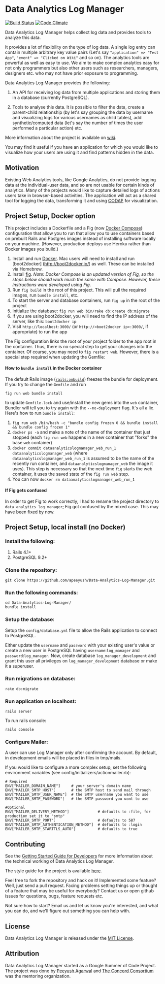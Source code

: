 Data Analytics Log Manager
========

[![Build Status](https://travis-ci.org/apeeyush/Data-Analytics-Log-Manager.svg?branch=master)](https://travis-ci.org/apeeyush/Data-Analytics-Log-Manager)
[![Code Climate](https://codeclimate.com/github/apeeyush/Data-Analytics-Log-Manager.png)](https://codeclimate.com/github/apeeyush/Data-Analytics-Log-Manager)

Data Analytics Log Manager helps collect log data and provides tools to analyze this data.

It provides a lot of flexibility on the type of log data. A single log entry can contain multiple arbitrary key value pairs (Let's say `"application" => "Test App"`, `"event" => "Clicked on Wiki"` and so on). The analytics tools are powerful as well as easy to use. We aim to make complex analytics easy for not only programmers but also other users such as researchers, managers, designers etc. who may not have prior exposure to programming.

Data Analytics Log Manager provides the following:

1. An API for receiving log data from multiple applications and storing them in a database (currently PostgreSQL).

2. Tools to analyse this data. It is possible to filter the data, create a parent-child relationship (by let's say grouping the data by username and visualizing logs for various usernames as child tables), add synthetic/computed data (let's say the number of times the user performed a particular action) etc.

More information about the project is available on [wiki](https://github.com/apeeyush/Data-Analytics-Log-Manager/wiki).

You may find it useful if you have an application for which you would like to visualize how your users are using it and find patterns hidden in the data.

Motivation
--------
Existing Web Analytics tools, like Google Analytics, do not provide logging data at the individual-user data, and so are not usable for certain kinds of analytics. Many of the projects would like to capture detailed logs of actions users take in browser-based activities. The application will act as a shared tool for logging the data, transforming it and using [CODAP](https://github.com/concord-consortium/codap) for visualization.

Project Setup, Docker option
--------

This project includes a Dockerfile and a Fig (now [Docker Compose](http://blog.docker.com/2015/02/announcing-docker-compose/)) configuration that allow you to run
that allow you to use containers based on prebuilt Rails and Postgres images instead of installing software
locally on your machine. (However, production deploys use Heroku rather than Docker images you build.)

1. Install and run [Docker](http://docker.com). Mac users will need to install and run [boot2docker] (http://boot2docker.io/) as well. These can be installed via Homebrew.
2. Install [fig](http://www.fig.sh/install.html). *Note: Docker Compose is an updated version of Fig, so the steps below should work much the same with Compose. However, these instructions were developed using Fig.*
3. Run `fig build` in the root of this project. This will pull the required images, run `bundle install`, etc.
4. To start the server and database containers, run `fig up` in the root of the project
5. Initialize the database: `fig run web bin/rake db:create db:migrate`
6. If you are using boot2docker, you will need to find the IP address of the server, like this: `boot2docker ip`
7. Visit `http://localhost:3000/` (or `http://<boot2docker ip>:3000/`, if appropriate) to run the app

The Fig configuration links the root of your project folder to the app root in the container. Thus, there is no special step to get your changes into the container. Of course, you may need to `fig restart web`. However, there is a special step required when updating the Gemfile:

#### How to `bundle install` in the Docker container

The default Rails image ([`rails:onbuild`](https://github.com/docker-library/rails/blob/master/onbuild/Dockerfile)) freezes the bundle for deployment. If you try to change the `Gemfile` and run

    fig run web bundle install

to update `Gemfile.lock` and use/install the new gems into the `web` container, Bundler will tell you to try again with the `--no-deployment` flag. It's all a lie. Here's how to run `bundle install`:

1. `fig run web /bin/bash -c "bundle config frozen 0 && bundle install && bundle config frozen 1"`
2. `docker ps -a` and make a note of the name of the container that just stopped (each `fig run web` happens in a new container that "forks" the base `web` container)
3. `docker commit dataanalyticslogmanager_web_run_1 dataanalyticslogmanager_web` (where `dataanalyticslogmanager_web_run_1` is assumed to be the name of the recently run container, and `dataanalyticslogmanager_web` the image it uses). This step is necessary so that the next time `fig` starts the web container, it uses the saved state of the `fig run web` step.
4. You can now `docker rm dataanalyticslogmanager_web_run_1`

#### If Fig gets confused

In order to get Fig to work correctly, I had to rename the project directory to `data_analytics_log_manager`; Fig got confused by the mixed case. This may have been fixed by now.

Project Setup, local install (no Docker)
------

### Install the following:
1. Rails 4.1+
2. PostgreSQL 9.2+

### Clone the repository:

    git clone https://github.com/apeeyush/Data-Analytics-Log-Manager.git

### Run the following commands:

    cd Data-Analytics-Log-Manager/
    bundle install

### Setup the database:

Setup the `config/database.yml` file to allow the Rails application to connect to PostgreSQL.

Either update the `username` and `password` with your existing user's value or create a new user in PostgreSQL having `username`:`log_manager` and `password`:`log_manager`. Now, create database `log_manager_development` and grant this user all privileges on `log_manager_development` database or make it a superuser.

### Run migrations on database:

    rake db:migrate

### Run application on localhost:

    rails server

To run rails console:

    rails console
 
### Configure Mailer:

A user can use Log Manager only after confirming the account. By default, in development emails will be placed in files in tmp/mails.

If you would like to configure a more complex setup, set the following environment variables (see config/initializers/actionmailer.rb):

    # Required
    ENV["MAILER_DOMAIN_NAME"]     # your server's domain name
    ENV["MAILER_SMTP_HOST"]       # the SMTP host to send mail through
    ENV["MAILER_SMTP_USER_NAME"]  # the SMTP username you want to use
    ENV["MAILER_SMTP_PASSWORD"]   # the SMTP password you want to use

    #Optional
    ENV["MAILER_DELIVERY_METHOD"]             # defaults to :file, for production set it to "smtp"
    ENV["MAILER_SMTP_PORT"]                   # defaults to 587
    ENV["MAILER_SMTP_AUTHENTICATION_METHOD"]  # defaults to :login
    ENV["MAILER_SMTP_STARTTLS_AUTO"]          # defaults to true

Contributing
--------

See the [Getting Started Guide for Developers](https://github.com/apeeyush/Data-Analytics-Log-Manager/wiki/Getting-Started-Guide-for-Developers) for more information about the technical working of Data Analytics Log Manager.

The style guide for the project is available [here](https://github.com/apeeyush/Data-Analytics-Log-Manager/wiki/Style-Guide).

Feel free to fork the repository and hack on it! Implemented some feature? Well, just send a pull request. Facing problems setting things up or thought of a feature that may be useful for everybody? Contact us or open github issues for questions, bugs, feature requests etc.

Not sure how to start? Email us and let us know you're interested, and what you can do, and we'll figure out something you can help with.

License
--------
Data Analytics Log Manager is released under the [MIT License](http://opensource.org/licenses/MIT).

Attribution
--------
Data Analytics Log Manager started as a Google Summer of Code Project. The project was done by [Peeyush Agarwal](https://github.com/apeeyush) and [The Concord Consortium](http://concord.org/) was the mentoring organization.

